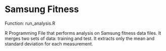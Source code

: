 Samsung Fitness
==============

Function: run_analysis.R

R Programming File that performs analysis on Samsung fitness data files. It merges two sets of data: training and test. It extracts
only the mean and standard deviation for each measurement. 

